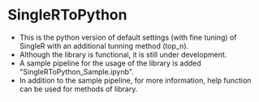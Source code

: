 # SingleRToPython

- This is the python version of default settings (with fine tuning) of SingleR with an additional tunning method (top_n).
- Although the library is functional, it is still under development. 
- A sample pipeline for the usage of the library is added "SingleRToPython_Sample.ipynb".
- In addition to the sample pipeline, for more information, help function can be used for methods of library.
